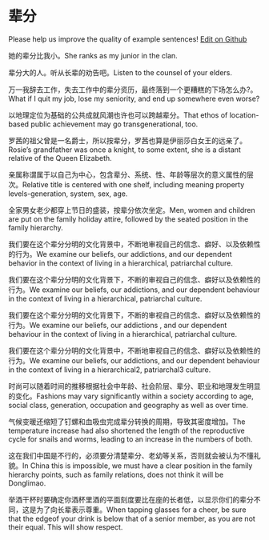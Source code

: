 # 辈分

Please help us improve the quality of example sentences! [Edit on Github](https://github.com/jiyushe/jiyu-example-sentence-source/blob/main/chinese/beifen_2.md)

<p><span class="chinese">她的辈分比我小。</span><span class="english">She ranks as my junior in the clan.</span></p>

<p><span class="chinese">辈分大的人。听从长辈的劝告吧。</span><span class="english">Listen to the counsel of your elders.</span></p>

<p><span class="chinese">万一我辞去工作，失去工作中的辈分资历，最终落到一个更糟糕的下场怎么办?。</span><span class="english">What if I quit my job, lose my seniority, and end up somewhere even worse?</span></p>

<p><span class="chinese">以地理定位为基础的公共成就风潮也许也可以跨越辈分。</span><span class="english">That ethos of location-based public achievement may go transgenerational, too.</span></p>

<p><span class="chinese">罗茜的祖父曾是一名爵士，所以按辈分，罗茜也算是伊丽莎白女王的远亲了。</span><span class="english">Rosie’s grandfather was once a knight, to some extent, she is a distant relative of the Queen Elizabeth.</span></p>

<p><span class="chinese">亲属称谓属于以自己为中心，包含辈分、系统、性、年龄等层次的意义属性的层次。</span><span class="english">Relative title is centered with one shelf, including meaning property levels-generation, system, sex, age.</span></p>

<p><span class="chinese">全家男女老少都穿上节日的盛装，按辈分依次坐定。</span><span class="english">Men, women and children are put on the family holiday attire, followed by the seated position in the family hierarchy.</span></p>

<p><span class="chinese">我们要在这个辈分分明的文化背景中，不断地审视自己的信念、癖好、以及依赖性的行为。</span><span class="english">We examine our beliefs, our addictions, and our dependent behavior in the context of living in a hierarchical, patriarchal culture.</span></p>

<p><span class="chinese">我们要在这个辈分分明的文化背景下，不断的审视自己的信念、癖好以及依赖性的行为。</span><span class="english">We examine our beliefs, our addictions, and our dependent behaviour in the context of living in a hierarchical, patriarchal culture.</span></p>

<p><span class="chinese">我们要在这个辈分分明的文化背景下，不断的审视自己的信念、癖好以及依赖性的行为。</span><span class="english">We examine our beliefs, our addictions , and our dependent behaviour in the context of living in a hierarchical, patriarchal culture.</span></p>

<p><span class="chinese">我们要在这个辈分分明的文化背景中，不断地审视自己的信念、癖好以及依赖性的行为。</span><span class="english">We examine our beliefs, our addictions, and our dependent behaviour in the context of living in a hierarchical2, patriarchal3 culture.</span></p>

<p><span class="chinese">时尚可以随着时间的推移根据社会中年龄、社会阶层、辈分、职业和地理发生明显的变化。</span><span class="english">Fashions may vary significantly within a society according to age, social class, generation, occupation and geography as well as over time.</span></p>

<p><span class="chinese">气候变暖还缩短了钉螺和血吸虫完成辈分转换的周期，导致其密度增加。</span><span class="english">The temperature increase had also shortened the length of the reproductive cycle for snails and worms, leading to an increase in the numbers of both.</span></p>

<p><span class="chinese">这在我们中国是不行的，必须要分清楚辈分、老幼等关系，否则就会被认为不懂礼貌。</span><span class="english">In China this is impossible, we must have a clear position in the family hierarchy points, such as family relations, does not think it will be Donglimao.</span></p>

<p><span class="chinese">举酒干杯时要确定你酒杯里酒的平面刻度要比在座的长者低，以显示你们的辈分不同，这是为了向长辈表示尊重。</span><span class="english">When tapping glasses for a cheer, be sure that the edgeof your drink is below that of a senior member, as you are not their equal. This will show respect.</span></p>

